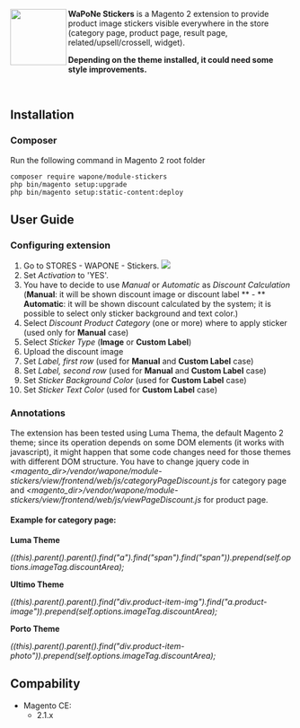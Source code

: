 <img src="https://cloud.githubusercontent.com/assets/11091926/26554296/af22071a-448f-11e7-8f33-31f5f9141228.png" align="left" height="100px" width="100px" /> **WaPoNe Stickers** is a Magento 2 extension to provide product image stickers visible everywhere in the store (category page, product page, result page, related/upsell/crossell, widget).

**Depending on the theme installed, it could need some style improvements.**

<br />

## Installation

### Composer

Run the following command in Magento 2 root folder

```
composer require wapone/module-stickers
php bin/magento setup:upgrade
php bin/magento setup:static-content:deploy
```

## User Guide

### Configuring extension

1. Go to STORES - WAPONE - Stickers.
![](https://cloud.githubusercontent.com/assets/11091926/26554594/3c741f12-4491-11e7-9d70-f49402868277.png)
2. Set *Activation* to 'YES'.
3. You have to decide to use *Manual* or *Automatic* as *Discount Calculation* 
(**Manual**: it will be shown discount image or discount label ** - **
**Automatic**: it will be shown discount calculated by the system; it is possible to select only sticker background and text color.)
4. Select *Discount Product Category* (one or more) where to apply sticker (used only for **Manual** case)
5. Select *Sticker Type* (**Image** or **Custom Label**)
6. Upload the discount image
7. Set *Label, first row* (used for **Manual** and **Custom Label** case)
8. Set *Label, second row* (used for **Manual** and **Custom Label** case)
9. Set *Sticker Background Color* (used for **Custom Label** case)
10. Set *Sticker Text Color* (used for **Custom Label** case)

### Annotations

The extension has been tested using Luma Thema, the default Magento 2 theme; since its operation depends on some DOM elements (it works with javascript), it might happen that some code changes need for those themes with different DOM structure.
You have to change jquery code in *<magento_dir>/vendor/wapone/module-stickers/view/frontend/web/js/categoryPageDiscount.js* for category page and *<magento_dir>/vendor/wapone/module-stickers/view/frontend/web/js/viewPageDiscount.js* for product page.

#### Example for category page:

**Luma Theme**

*$($(this).parent().parent().find("a").find("span").find("span")).prepend(self.options.imageTag.discountArea);*

**Ultimo Theme**

*$($(this).parent().parent().find("div.product-item-img").find("a.product-image")).prepend(self.options.imageTag.discountArea);*

**Porto Theme**

*$($(this).parent().parent().find("div.product-item-photo")).prepend(self.options.imageTag.discountArea);*

## Compability

- Magento CE:
  - 2.1.x
